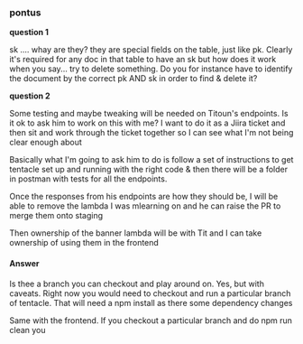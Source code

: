 ### pontus

**question 1**

sk .... whay are they? they are special fields on the table, just like pk. Clearly it's required for any doc in that table to have an sk but how does it work when you say... try to delete something. Do you for instance have to identify the document by the correct pk AND sk in order to find & delete it?

**question 2**

Some testing and maybe tweaking will be needed on Titoun's endpoints. Is it ok to ask him to work on this with me? I want to do it as a Jiira ticket and then sit and work through the ticket together so I can see what I'm not being clear enough about

Basically what I'm going to ask him to do is follow a set of instructions to get tentacle set up and running with the right code & then there will be a folder in postman with tests for all the endpoints.

Once the responses from his endpoints are how they should be, I will be able to remove the lambda I was mlearning on and   he can raise the PR to merge them onto staging

Then ownership of the banner lambda will be with Tit and I can take ownership of using them in the frontend

#### Answer

Is thee a branch you can checkout and play around on. Yes, but with caveats. Right now you would need to checkout and run a particular branch of tentacle. That will need a npm install as there some dependency changes 

Same with the frontend. If you checkout a particular branch and do npm run clean you 

